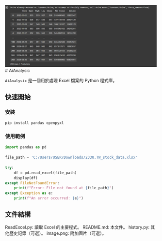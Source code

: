 <img src="https://github.com/C109118214/AiAnalysic/blob/main/image.png" width="500">
# AiAnalysic  

`AiAnalysic` 是一個用於處理 Excel 檔案的 Python 程式庫。  

## 快速開始  

### 安裝  

```python 
pip install pandas openpyxl
```
### 使用範例
```python  
import pandas as pd  

file_path = 'C:/Users/USER/Downloads/2330.TW_stock_data.xlsx'  

try:  
    df = pd.read_excel(file_path)  
    display(df)  
except FileNotFoundError:  
    print(f"Error: File not found at {file_path}")  
except Exception as e:  
    print(f"An error occurred: {e}")
```
## 文件結構
ReadExcel.py: 讀取 Excel 的主要程式。
README.md: 本文件。
history.py: 其他歷史記錄（可選）。
image.png: 附加圖片（可選）。
